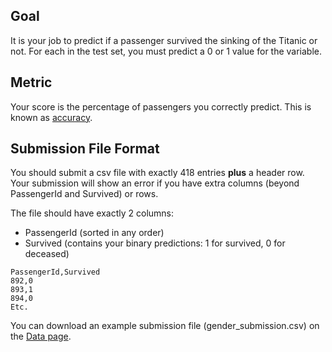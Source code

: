 ## Goal

It is your job to predict if a passenger survived the sinking of the Titanic or not.
For each in the test set, you must predict a 0 or 1 value for the variable.

## Metric

Your score is the percentage of passengers you correctly predict. This is known as [accuracy](https://en.wikipedia.org/wiki/Accuracy_and_precision#In_binary_classification).

## Submission File Format

You should submit a csv file with exactly 418 entries **plus** a header row. Your submission will show an error if you have extra columns (beyond PassengerId and Survived) or rows.

The file should have exactly 2 columns:

- PassengerId (sorted in any order)
- Survived (contains your binary predictions: 1 for survived, 0 for deceased)

```
PassengerId,Survived
892,0
893,1
894,0
Etc.
```

You can download an example submission file (gender_submission.csv) on the [Data page](https://www.kaggle.com/c/titanic/data).
